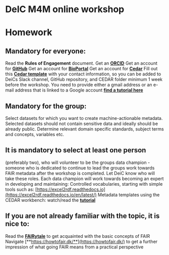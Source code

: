 # **DeIC M4M online workshop**

# **Homework**

## **Mandatory for everyone**:
Read the **Rules of Engagement** document.
Get an [**ORCID**](https://orcid.org/signin)
Get an account for [**GitHub**](https://github.com/join) 
Get an account for [**BioPortal**](https://bioportal.bioontology.org/login?redirect=https%3A%2F%2Fbioportal.bioontology.org%2F) 
Get an account for [**Cedar**](https://auth.metadatacenter.org/auth/realms/CEDAR/protocol/openid-connect/auth?client_id=cedar-angular-app&redirect_uri=https%3A%2F%2Fcedar.metadatacenter.org%2F&state=8556b204-e01c-4d24-b91d-01fc3e2fd009&response_mode=fragment&response_type=code&scope=openid&nonce=5d221336-ebeb-453d-8b51-f3df06a8bc78) 
Fill out this [**Cedar template**](http://bit.ly/m4m-dk-001-form) with your contact information, so you can be added to DeiCs Slack channel, GitHub repository, and CEDAR folder minimum 1 week before the workshop.
You need to provide either a gmail address or an e-mail address that is linked to a Google account [**find a tutorial here**](https://support.google.com/accounts/answer/27441)
 
## **Mandatory for the group**:
Select datasets for which you want to create machine-actionable metadata. Selected datasets should not contain sensitive data and ideally should be already public.
Determine relevant domain specific standards, subject terms and concepts, variables etc.
 
## **It is mandatory to select at least one person** 
(preferably two), who will volunteer to be the groups data champion - someone who is dedicated to continue to lead the groups work towards FAIR metadata after the workshop is completed. Let DeiC know who will take these roles. Each data champion will work towards becoming an expert in developing and maintaining:
Controlled vocabularies, starting with simple tools such as: [https://excel2rdf.readthedocs.io](https://excel2rdf.readthedocs.io/en/latest/)
Metadata templates using the CEDAR workbench: watch/read the [**tutorial**](https://metadatacenter.github.io/cedar-manual/)
 
## **If you are not already familiar with the topic, it is nice to**:
Read the [**FAIRytale**](https://zenodo.org/record/2248200) to get acquainted with the basic concepts of FAIR
Navigate [**https://howtofair.dk/**](https://howtofair.dk/) to get a further impression of what going FAIR means from a practical perspective
